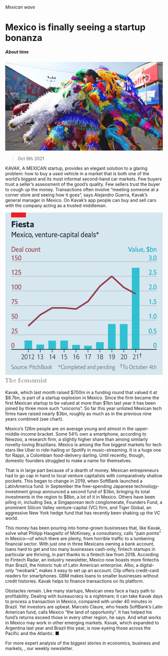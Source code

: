 ###### Mexican wave

# Mexico is finally seeing a startup bonanza 

##### About time 

![image](images/20211009_WBP001_0.jpg) 

> Oct 9th 2021 

KAVAK, A MEXICAN startup, provides an elegant solution to a glaring problem: how to buy a used vehicle in a market that is both one of the world’s biggest and its most informal second-hand car markets. Few buyers trust a seller’s assessment of the good’s quality. Few sellers trust the buyer to cough up the money. Transactions often involve “meeting someone at a corner store and seeing how it goes”, says Alejandro Guerra, Kavak’s general manager in Mexico. On Kavak’s app people can buy and sell cars with the company acting as a trusted middleman.

![image](images/20211009_WBC553.png) 


Kavak, which last month raised $700m in a funding round that valued it at $8.7bn, is part of a startup explosion in Mexico. Since the firm became the first Mexican startup to be valued at more than $1bn last year it has been joined by three more such “unicorns”. So far this year unlisted Mexican tech firms have raised nearly $3bn, roughly as much as in the previous nine years combined (see chart).


Mexico’s 126m people are on average young and almost in the upper-middle-income bracket. Some 54% own a smartphone, according to Newzoo, a research firm, a slightly higher share than among similarly novelty-loving Brazilians. Mexico is among the five biggest markets for tech stars like Uber in ride-hailing or Spotify in music-streaming. It is a huge one for Rappi, a Colombian food-delivery darling. Until recently, though, domestic founders struggled to make a name for themselves.

That is in large part because of a dearth of money. Mexican entrepreneurs had to go cap in hand to local venture capitalists with comparatively shallow pockets. This began to change in 2019, when SoftBank launched a LatinAmerica fund. In September the free-spending Japanese technology-investment group announced a second fund of $3bn, bringing its total investments in the region to $8bn, a lot of it in Mexico. Others have been piling in, including Sea, a Singaporean tech conglomerate, Founders Fund, a prominent Silicon Valley venture-capital (VC) firm, and Tiger Global, an aggressive New York hedge fund that has recently been shaking up the VC world.

This money has been pouring into home-grown businesses that, like Kavak, solve what Philipp Haugwitz of McKinsey, a consultancy, calls “pain points” in Mexico—of which there are plenty, from horrible traffic to a lumbering financial sector. With just one in three Mexicans owning a bank account, loans hard to get and too many businesses cash-only, fintech startups in particular are thriving, in part thanks to a fintech law from 2018. According to Fintech Radar, an industry newsletter, Mexico now boasts more fintechs than Brazil, the historic hub of Latin American enterprise. Albo, a digital-only “neobank”, makes it easy to set up an account. Clip offers credit-card readers for smartphones. GBM makes loans to smaller businesses without credit histories. Kavak helps to finance transactions on its platform.

Obstacles remain. Like many startups, Mexican ones face a hazy path to profitability. Dealing with bureaucracy is a nightmare; it can take Kavak days to process a transaction in Mexico, compared with under 40 minutes in Brazil. Yet investors are upbeat. Marcelo Claure, who heads SoftBank’s Latin American fund, calls Mexico “the land of opportunity”. It has helped his fund’s returns exceed those in every other region, he says. And what works in Mexico may work in other emerging markets. Kavak, which expanded to Argentina last year and Brazil this year, is now eyeing those across the Pacific and the Atlantic. ■

For more expert analysis of the biggest stories in economics, business and markets, , our weekly newsletter.

